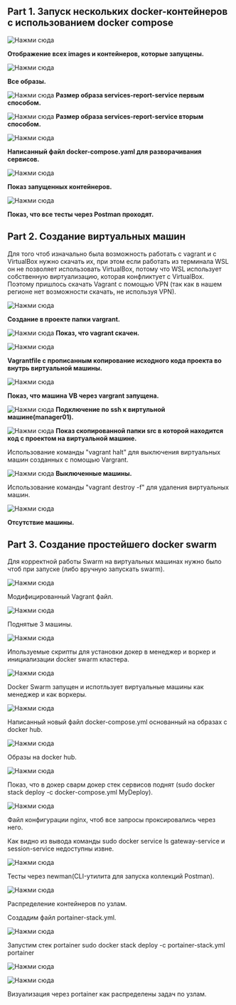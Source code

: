 ## Part 1. Запуск нескольких docker-контейнеров с использованием docker compose

![Нажми сюда](images/1_report.png)

**Отображение всех images и контейнеров, которые запущены.**


![Нажми сюда](https://i.ibb.co/KxQZPLmJ/2-report.png)

**Все образы.**


![Нажми сюда](https://i.ibb.co/HTYXZf4w/3-report.png)
**Размер образа services-report-service первым способом.**


![Нажми сюда](images/4_report.png)
**Размер образа services-report-service вторым способом.**


![Нажми сюда](https://i.ibb.co/nsG7J1sQ/5-report.png)

**Написанный файл docker-compose.yaml для разворачивания сервисов.**


![Нажми сюда](https://i.ibb.co/QvYqT7T4/6-report.png)

**Показ запущенных контейнеров.**


![Нажми сюда](images/7_report.png)

**Показ, что все тесты через Postman проходят.** 

## Part 2. Создание виртуальных машин

Для того чтоб изначально была возможность работать с vagrant и с VirtualBox нужно скачать их, при этом если работать из терминала WSL он не позволяет использовать VirtualBox, потому что WSL использует собственную виртуализацию, которая конфликтует с VirtualBox. Поэтому пришлось скачать Vagrant с помощью VPN (так как в нашем регионе нет возможности скачать, не используя VPN).


![Нажми сюда](images/8_report.png)

**Создание в проекте папки vargrant.**


![Нажми сюда](https://i.ibb.co/jk3HTv09/9-report.png)
**Показ, что vagrant скачен.**


![Нажми сюда](https://i.ibb.co/wNhqfrL8/10-report.png)

**Vagrantfile c прописанным копирование исходного кода проекта во внутрь виртуальной машины.**


![Нажми сюда](https://i.ibb.co/Xr0rH5Zg/11-report.png)

**Показ, что машина VB через vargrant запущена.**


![Нажми сюда](images/12_report.png)
**Подключение по ssh к виртульной машине(manager01).**


![Нажми сюда](images/13_report.png)
**Показ скопированной папки src в которой находится код с проектом на виртуальной машине.** 

Использование команды "vagrant halt" для выключения виртуальных машин созданных с помощью Vargrant.


![Нажми сюда](images/14_report.png)
**Выключенные машины.**

Использование команды "vagrant destroy -f" для удаления виртуальных машин.


![Нажми сюда](https://i.ibb.co/R40GspPL/15-report.png)

**Отсутствие машины.**

## Part 3. Создание простейшего docker swarm

Для корректной работы Swarm на виртуальных машинах нужно было чтоб при запуске (либо вручную запускать swarm).

![Нажми сюда](https://i.ibb.co/7tW7HY7q/16-report.png)

Модифицированный Vagrant файл.

![Нажми сюда](https://i.ibb.co/whG22PYf/20-report.png)

Поднятые 3 машины.

![Нажми сюда](https://i.ibb.co/67c6GJp9/17-report.png)

Ипользуемые скрипты для установки докер в менеджер и воркер и инициализации docker swarm кластера.

![Нажми сюда](https://i.ibb.co/Sw6BgkGF/21-report.png)

Docker Swarm запущен и испотльзует виртуальные машины как менеджер и как воркеры.

![Нажми сюда](https://i.ibb.co/rKQht8TR/18-report.png)

Написанный новый файл docker-compose.yml основанный на образах с docker hub.

![Нажми сюда](https://i.ibb.co/hJVT9p6Q/19-report.png)

Образы на docker hub.

![Нажми сюда](https://i.ibb.co/4wRVWf54/22-report.png)

Показ, что в докер сварм докер стек сервисов поднят (sudo docker stack deploy -c docker-compose.yml MyDeploy).

![Нажми сюда](https://i.ibb.co/NnkJfrNh/23-report.png)

Файл конфигурации nginx, чтоб все запросы проксировались через него.

Как видно из вывода команды sudo docker service ls gateway-service и session-service недоступны извне.

![Нажми сюда](https://i.ibb.co/KQ0dKp2/24-report.png)

Тесты через newman(CLI-утилита для запуска коллекций Postman).

![Нажми сюда](https://i.ibb.co/DffPptzS/25-report.png)

Распределение контейнеров по узлам.

Создадим файл portainer-stack.yml.

![Нажми сюда](https://i.ibb.co/HTwSzmSp/26-report.png)

Запустим стек portainer sudo docker stack deploy -c portainer-stack.yml portainer

![Нажми сюда](https://i.ibb.co/CpKTy1Qf/27-report.png)

![Нажми сюда](https://i.ibb.co/MkP7MN4p/28-report.png)

Визуализация через portainer  как распределены задач по узлам.

